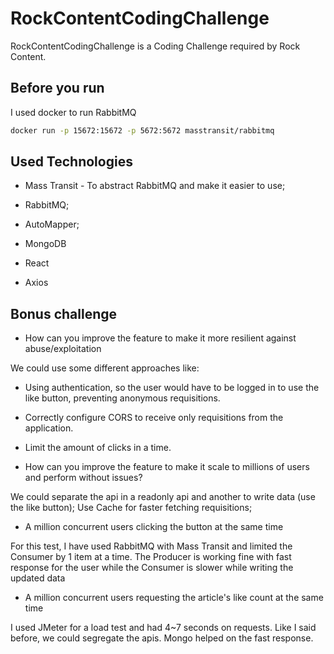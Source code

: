 
# RockContentCodingChallenge

RockContentCodingChallenge is a Coding Challenge required by Rock Content.

## Before you run

I used docker to run RabbitMQ

```bash
docker run -p 15672:15672 -p 5672:5672 masstransit/rabbitmq
```

## Used Technologies

* Mass Transit - To abstract RabbitMQ and make it easier to use;
* RabbitMQ;
* AutoMapper;
* MongoDB


* React
* Axios

## Bonus challenge

* How can you improve the feature to make it more resilient against abuse/exploitation

We could use some different approaches like: 
  * Using authentication, so the user would have to be logged in to use the like button, preventing anonymous requisitions.
  * Correctly configure CORS to receive only requisitions from the application.
  * Limit the amount of clicks in a time.
  
* How can you improve the feature to make it scale to millions of users and perform without issues?

We could separate the api in a readonly api and another to write data (use the like button);
Use Cache for faster fetching requisitions;

* A million concurrent users clicking the button at the same time

For this test, I have used RabbitMQ with Mass Transit and limited the Consumer by 1 item at a time. The Producer is working fine with fast response for the user while the Consumer is slower while writing the updated data

* A million concurrent users requesting the article's like count at the same time

I used JMeter for a load test and had 4~7 seconds on requests. Like I said before, we could segregate the apis. Mongo helped on the fast response.
